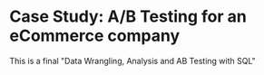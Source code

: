 # Case Study: A/B Testing for an eCommerce company

This is a final "Data Wrangling, Analysis and AB Testing with SQL"


